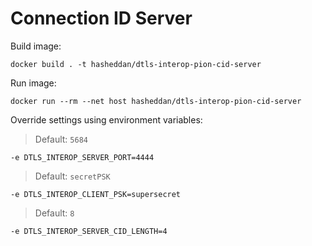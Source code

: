 # Connection ID Server

Build image:

```
docker build . -t hasheddan/dtls-interop-pion-cid-server
```

Run image:

```
docker run --rm --net host hasheddan/dtls-interop-pion-cid-server
```

Override settings using environment variables:

> Default: `5684`
```
-e DTLS_INTEROP_SERVER_PORT=4444
```

> Default: `secretPSK`
```
-e DTLS_INTEROP_CLIENT_PSK=supersecret
```

> Default: `8`
```
-e DTLS_INTEROP_SERVER_CID_LENGTH=4
```
